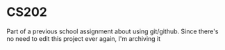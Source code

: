# CS202
Part of a previous school assignment about using git/github.
Since there's no need to edit this project ever again, I'm archiving it
